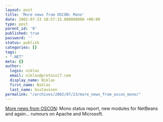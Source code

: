 ```yaml
---
layout: post
title: 'More news from OSCON: Mono'
date: 2002-07-23 10:57:15.000000000 +00:00
type: post
parent_id: '0'
published: true
password: ''
status: publish
categories: []
tags:
- ".NET"
meta: {}
author:
  login: niklas
  email: niklas@protocol7.com
  display_name: Niklas
  first_name: Niklas
  last_name: Gustavsson
permalink: "/archives/2002/07/23/more_news_from_oscon_mono/"
---
```

[More news from OSCON](http://www.infoworld.com/articles/hn/xml/02/07/22/020722hnoreilly.xml?s=rss&t=news&slot=7): Mono status report, new modules for NetBeans and again... rumours on Apache and Microsoft.

